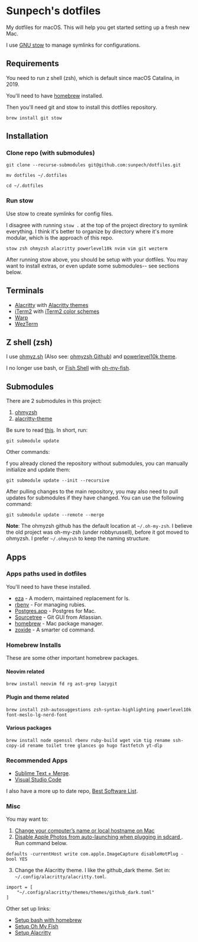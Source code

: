# Sunpech's dotfiles

My dotfiles for macOS. This will help you get started setting up a fresh new Mac.

I use [GNU stow](https://www.gnu.org/software/stow/) to manage symlinks for configurations.

## Requirements

You need to run z shell (zsh), which is default since macOS Catalina, in 2019.

You'll need to have [homebrew](https://brew.sh/) installed. 

Then you'll need git and stow to install this dotfiles repository.

```
brew install git stow
```

## Installation

### Clone repo (with submodules)

```
git clone --recurse-submodules git@github.com:sunpech/dotfiles.git

mv dotfiles ~/.dotfiles

cd ~/.dotfiles
```

### Run stow

Use stow to create symlinks for config files. 

I disagree with running ```stow .``` at the top of the project directory to symlink everything. I think it's better to organize by directory where it's more modular, which is the approach of this repo.

```
stow zsh ohmyzsh alacritty powerlevel10k nvim vim git wezterm
```

After running stow above, you should be setup with your dotfiles. You may want to install extras, or even update some submodules-- see sections below.

## Terminals

* [Alacritty](https://alacritty.org/) with [Alacritty themes](https://github.com/alacritty/alacritty-theme)
* [iTerm2](http://www.iterm2.com/) with [iTerm2 color schemes](http://iterm2colorschemes.com/)
* [Warp](https://www.warp.dev/)
* [WezTerm](https://wezfurlong.org/wezterm/)

## Z shell (zsh)

I use [ohmyz.sh](https://ohmyz.sh/) (Also see: [ohmyzsh Github](https://github.com/ohmyzsh/ohmyzsh)) and [powerlevel10k theme](https://github.com/romkatv/powerlevel10k).

I no longer use bash, or [Fish Shell](https://fishshell.com/) with [oh-my-fish](https://github.com/oh-my-fish/oh-my-fish).

## Submodules
There are 2 submodules in this project:

1. [ohmyzsh](https://github.com/ohmyzsh/ohmyzsh)
2. [alacritty-theme](https://github.com/alacritty/alacritty-theme)

Be sure to read [this](https://stackoverflow.com/questions/11420701/git-submodule-is-returning-blank/40426513). In short, run:

```
git submodule update
```

Other commands:

f you already cloned the repository without submodules, you can manually initialize and update them:
```
git submodule update --init --recursive
```

After pulling changes to the main repository, you may also need to pull updates for submodules if they have changed. You can use the following command:
```
git submodule update --remote --merge
```

**Note**: The ohmyzsh github has the default location at ```~/.oh-my-zsh```. I believe the old project was oh-my-zsh (under robbyrussell), before it got moved to ohmyzsh. I prefer ```~/.ohmyzsh``` to keep the naming structure.

## Apps

### Apps paths used in dotfiles

You'll need to have these installed.

* [eza](https://github.com/eza-community/eza) - A modern, maintained replacement for ls.
* [rbenv](https://github.com/sstephenson/rbenv) - For managing rubies.
* [Postgres.app](http://postgresapp.com/) - Postgres for Mac.
* [Sourcetree](https://www.sourcetreeapp.com/) - Git GUI from Atlassian.
* [homebrew](http://brew.sh/) - Mac package manager.
* [zoxide](https://github.com/ajeetdsouza/zoxide) - A smarter cd command.

### Homebrew Installs

These are some other important homebrew packages.

#### Neovim related
```
brew install neovim fd rg ast-grep lazygit
```

#### Plugin and theme related
```
brew install zsh-autosuggestions zsh-syntax-highlighting powerlevel10k font-meslo-lg-nerd-font
```

#### Various packages
```
brew install node openssl rbenv ruby-build wget vim tig rename ssh-copy-id rename toilet tree glances go hugo fastfetch yt-dlp
```

### Recommended Apps

* [Sublime Text + Merge](https://www.sublimetext.com/).
* [Visual Studio Code](https://code.visualstudio.com/)

I also have a more up to date repo, [Best Software List](https://github.com/sunpech/best_software_list).

### Misc

You may want to: 

1. [Change your computer’s name or local hostname on Mac](https://support.apple.com/guide/mac-help/change-computers-local-hostname-mac-mchlp2322/mac#:~:text=On%20your%20Mac%2C%20choose%20Apple,Click%20About.&text=Select%20the%20current%20computer%20name%2C%20then%20type%20a%20new%20name.)
2. [Disable Apple Photos from auto-launching when plugging in sdcard ](http://petapixel.com/2015/12/21/stop-apple-photos-from-auto-launching-in-os-x-with-one-command/). Run command below.

```
defaults -currentHost write com.apple.ImageCapture disableHotPlug -bool YES
```

3. Change the Alacritty theme. I like the github_dark theme. Set in: ```~/.config/alacritty/alacritty.toml```.

```
import = [
    "~/.config/alacritty/themes/themes/github_dark.toml"
]
```

Other set up links:

* [Setup bash with homebrew](https://johndjameson.com/blog/updating-your-shell-with-homebrew/)
* [Setup Oh My Fish](https://github.com/oh-my-fish/oh-my-fish)
* [Setup Alacritty](https://www.josean.com/posts/how-to-setup-alacritty-terminal)
